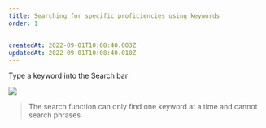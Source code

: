 ```yaml
---
title: Searching for specific proficiencies using keywords​
order: 1


createdAt: 2022-09-01T10:08:40.003Z
updatedAt: 2022-09-01T10:08:40.010Z
---
```

​Type a keyword into the Search bar​

![](/img/le-5-assessing-0.jpg)

> The search function can only find one keyword at a time and cannot search phrases​